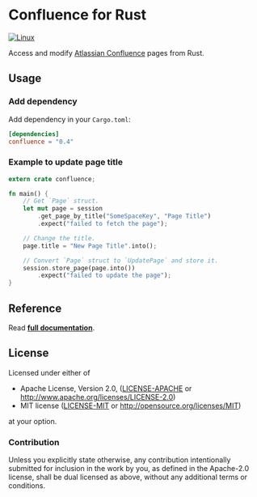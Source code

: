 # Confluence for Rust

[![Linux](https://travis-ci.org/Nercury/confluence-rs.svg)](https://travis-ci.org/Nercury/confluence-rs)

Access and modify [Atlassian Confluence](https://www.atlassian.com/software/confluence/) pages from Rust.

## Usage

### Add dependency

Add dependency in your `Cargo.toml`:

```toml
[dependencies]
confluence = "0.4"
```

### Example to update page title

```rust
extern crate confluence;

fn main() {
    // Get `Page` struct.
    let mut page = session
        .get_page_by_title("SomeSpaceKey", "Page Title")
        .expect("failed to fetch the page");

    // Change the title.
    page.title = "New Page Title".into();

    // Convert `Page` struct to `UpdatePage` and store it.
    session.store_page(page.into())
        .expect("failed to update the page");
}
```

## Reference

Read __[full documentation](https://docs.rs/confluence)__.

## License

Licensed under either of

 * Apache License, Version 2.0, ([LICENSE-APACHE](LICENSE-APACHE) or http://www.apache.org/licenses/LICENSE-2.0)
 * MIT license ([LICENSE-MIT](LICENSE-MIT) or http://opensource.org/licenses/MIT)

at your option.

### Contribution

Unless you explicitly state otherwise, any contribution intentionally
submitted for inclusion in the work by you, as defined in the Apache-2.0
license, shall be dual licensed as above, without any additional terms or
conditions.
